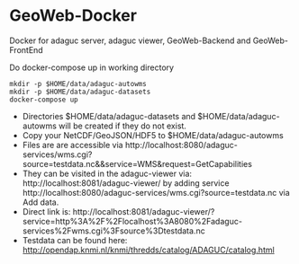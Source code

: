# GeoWeb-Docker

Docker for adaguc server, adaguc viewer, GeoWeb-Backend and GeoWeb-FrontEnd

Do docker-compose up in working directory

```
mkdir -p $HOME/data/adaguc-autowms
mkdir -p $HOME/data/adaguc-datasets
docker-compose up 
```
 
* Directories $HOME/data/adaguc-datasets and $HOME/data/adaguc-autowms will be created if they do not exist.
* Copy your NetCDF/GeoJSON/HDF5 to $HOME/data/adaguc-autowms
* Files are are accessible via http://localhost:8080/adaguc-services/wms.cgi?source=testdata.nc&&service=WMS&request=GetCapabilities
* They can be visited in the adaguc-viewer via: http://localhost:8081/adaguc-viewer/ by adding service http://localhost:8080/adaguc-services/wms.cgi?source=testdata.nc via Add data.
* Direct link is: http://localhost:8081/adaguc-viewer/?service=http%3A%2F%2Flocalhost%3A8080%2Fadaguc-services%2Fwms.cgi%3Fsource%3Dtestdata.nc
* Testdata can be found here: http://opendap.knmi.nl/knmi/thredds/catalog/ADAGUC/catalog.html
